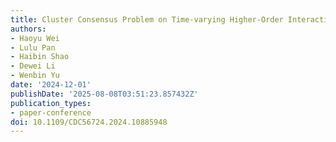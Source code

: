 ```yaml
---
title: Cluster Consensus Problem on Time-varying Higher-Order Interaction Networks
authors:
- Haoyu Wei
- Lulu Pan
- Haibin Shao
- Dewei Li
- Wenbin Yu
date: '2024-12-01'
publishDate: '2025-08-08T03:51:23.857432Z'
publication_types:
- paper-conference
doi: 10.1109/CDC56724.2024.10885948
---
```

